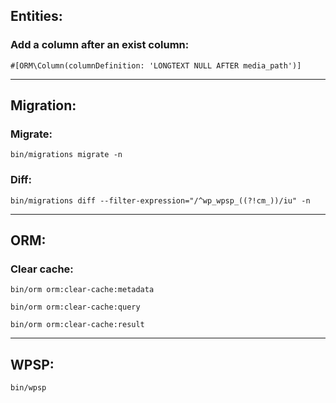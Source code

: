## Entities:
### Add a column after an exist column:
`#[ORM\Column(columnDefinition: 'LONGTEXT NULL AFTER media_path')]`
___

## Migration:
### Migrate:
`bin/migrations migrate -n`

### Diff:
`bin/migrations diff --filter-expression="/^wp_wpsp_((?!cm_))/iu" -n`
___

## ORM:
### Clear cache:
`bin/orm orm:clear-cache:metadata`

`bin/orm orm:clear-cache:query`

`bin/orm orm:clear-cache:result`
___

## WPSP:
`bin/wpsp`